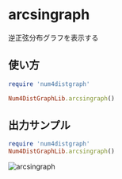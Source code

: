 arcsingraph
===========
逆正弦分布グラフを表示する

## 使い方

```ruby
require 'num4distgraph'

Num4DistGraphLib.arcsingraph()
```

## 出力サンプル

```ruby
require 'num4distgraph'
Num4DistGraphLib.arcsingraph()
```
![arcsingraph](images/arcSinGraph.jpg)


